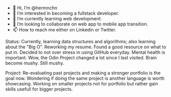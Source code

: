 - 👋 Hi, I’m @hermnchn
- 👀 I’m interested in becoming a fullstack developer.
- 🌱 I’m currently learning web development.
- 💞️ I’m looking to collaborate on web app to mobile app transition.
- 📫 How to reach me either on Linkedin or Twitter.

Status: Currently, learning data structures and algorithms; also learning about the "Big O". Reworking my resume. Found a good resource on what to put in. Decided to not over stress in using GitHub everyday. Mental health is important. Wow, the Odin Project changed a lot since I last visited. Brain become mushy. Still mushy.

Project: Re-evaluating past projects and making a stronger portfolio is the goal now. Wondering if doing the same project is another language is worth showcasing. Working on smaller projects not for portfolio but rather gain skills usefull for bigger projects.


<!---
hermnchn/hermnchn is a ✨ special ✨ repository because its `README.md` (this file) appears on your GitHub profile.
You can click the Preview link to take a look at your changes.
--->
